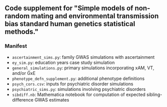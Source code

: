 ## Code supplement for "Simple models of non-random mating and environmental transmission bias standard human genetics statistical methods."

### Manifest
- `ascertainment_sims.py`: family GWAS simulations with ascertainment
- `ey_sim.py`: education years case study simulation
- `general_simulations.py`: primary simulations incorporating xAM, VT, and/or GxE
- `phenotype_defn_supplement.py`: additional phenotype definitions
- `psych_cors.csv`: inputs for psychiatric disorder simulations
- `psychiatric_sims.py`: simulations involving psychiatric disorders
- `sibdiff.nb`: Mathematica notebook for computation of expected sibling-difference GWAS estimates

